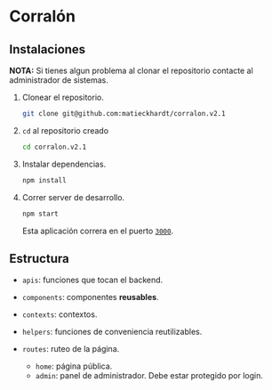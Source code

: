 # Corralón

## Instalaciones
**NOTA:** Si tienes algun problema al clonar el repositorio contacte al administrador de sistemas.
1. Clonear el repositorio.
    ```bash
   git clone git@github.com:matieckhardt/corralon.v2.1
    ```

2. `cd` al repositorio creado
    ```bash
    cd corralon.v2.1
    ```

3. Instalar dependencias.
    ```bash
    npm install
    ```

4. Correr server de desarrollo.
    ```bash
    npm start
    ```
    Esta aplicación correra en el puerto [`3000`](http://localhost:3000).

## Estructura
* `apis`: funciones que tocan el backend.

* `components`: componentes **reusables**.

* `contexts`: contextos.

* `helpers`: funciones de conveniencia reutilizables.

* `routes`: ruteo de la página.
  * `home`: página pública.
  * `admin`: panel de administrador. Debe estar protegido por login.
